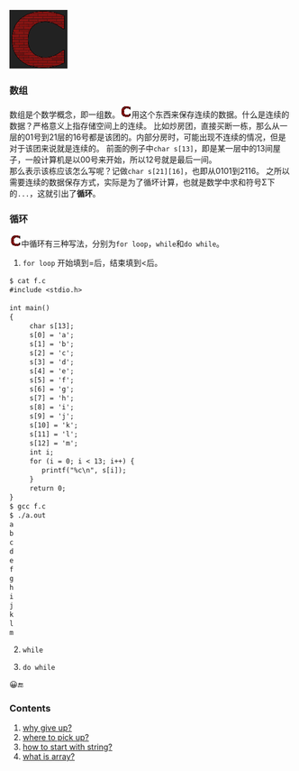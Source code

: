 ![C](../c.png)

### 数组
数组是个数学概念，即一组数。![c](c2.png)用这个东西来保存连续的数据。什么是连续的数据？严格意义上指存储空间上的连续。
比如炒房团，直接买断一栋，那么从一层的01号到21层的16号都是该团的。内部分房时，可能出现不连续的情况，但是对于该团来说就是连续的。
前面的例子中`char s[13]`，即是某一层中的13间屋子，一般计算机是以00号来开始，所以12号就是最后一间。<br>
那么表示该栋应该怎么写呢？记做`char s[21][16]`，也即从0101到2116。
之所以需要连续的数据保存方式，实际是为了循坏计算，也就是数学中求和符号Σ下的`...`，这就引出了<strong>循环</strong>。

### 循环
![c](c2.png)中循环有三种写法，分别为`for loop`，`while`和`do while`。

1. `for loop`
开始填到=后，结束填到<后。
```
$ cat f.c
#include <stdio.h>

int main()
{
     char s[13];
     s[0] = 'a';
     s[1] = 'b';
     s[2] = 'c';
     s[3] = 'd';
     s[4] = 'e';
     s[5] = 'f';
     s[6] = 'g';
     s[7] = 'h';
     s[8] = 'i';
     s[9] = 'j';
     s[10] = 'k';
     s[11] = 'l';
     s[12] = 'm';
     int i;
     for (i = 0; i < 13; i++) {
        printf("%c\n", s[i]);
     }
     return 0;
}
$ gcc f.c
$ ./a.out
a
b
c
d
e
f
g
h
i
j
k
l
m
```

2. `while`

3. `do while`


😀🔚
### Contents
1. [why give up?]
2. [where to pick up?]
3. [how to start with string?]
4. [what is array?]

[why give up?]: 1.whygiveup%3F.md
[where to pick up?]: 2.wheretopickup%3F.md
[how to start with string?]: 3.howtostartwithstring%3F.md
[what is array?]: 4.whatisarray%3F.md
